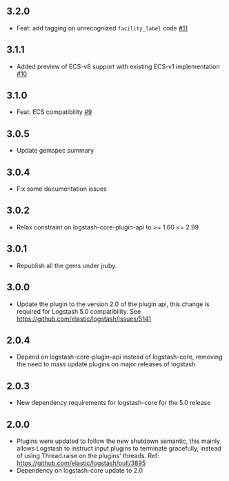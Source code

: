 ## 3.2.0
  - Feat: add tagging on unrecognized `facility_label` code [#11](https://github.com/logstash-plugins/logstash-filter-syslog_pri/pull/11)

## 3.1.1
  - Added preview of ECS-v8 support with existing ECS-v1 implementation [#10](https://github.com/logstash-plugins/logstash-filter-syslog_pri/pull/10)

## 3.1.0
  - Feat: ECS compatibility [#9](https://github.com/logstash-plugins/logstash-filter-syslog_pri/pull/9) 

## 3.0.5
  - Update gemspec summary

## 3.0.4
  - Fix some documentation issues

## 3.0.2
  - Relax constraint on logstash-core-plugin-api to >= 1.60 <= 2.99

## 3.0.1
  - Republish all the gems under jruby.

## 3.0.0
  - Update the plugin to the version 2.0 of the plugin api, this change is required for Logstash 5.0 compatibility. See https://github.com/elastic/logstash/issues/5141

## 2.0.4
  - Depend on logstash-core-plugin-api instead of logstash-core, removing the need to mass update plugins on major releases of logstash

## 2.0.3
  - New dependency requirements for logstash-core for the 5.0 release

## 2.0.0
 - Plugins were updated to follow the new shutdown semantic, this mainly allows Logstash to instruct input plugins to terminate gracefully, 
   instead of using Thread.raise on the plugins' threads. Ref: https://github.com/elastic/logstash/pull/3895
 - Dependency on logstash-core update to 2.0
